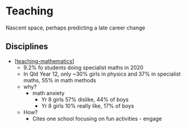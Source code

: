 # Teaching 

Nascent space, perhaps predicting a late career change

## Disciplines

- [[teaching-mathematics]]
  - 9.2% fo students doing specialist maths in 2020 
  - In Qld Year 12, only ~30% girls in physics and 37% in specialist maths, 55% in math methods
  - why?
    - math anxiety 
      - Yr 8 girls 57% dislike, 44% of boys
      - Yr 8 girls 10% really like, 17% of boys
  - How?
    - Cites one school focusing on fun activities - engage

##

[//begin]: # "Autogenerated link references for markdown compatibility"
[teaching-mathematics]: Mathematics/teaching-mathematics "Teaching Mathematics"
[//end]: # "Autogenerated link references"